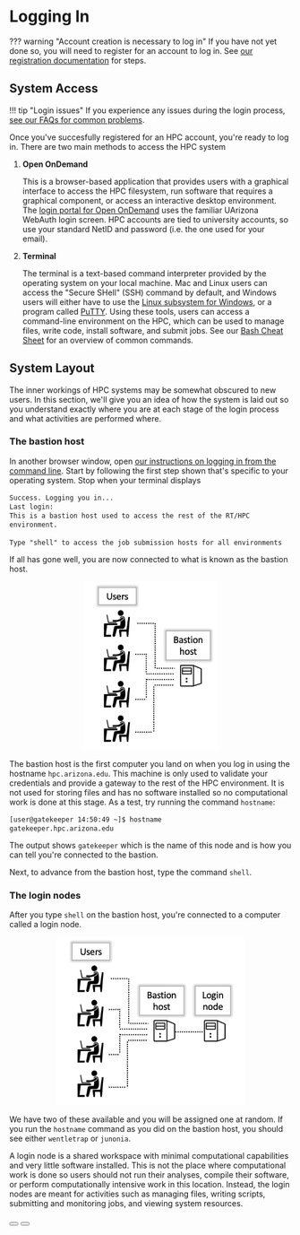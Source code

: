 <link rel="stylesheet" href="../../assets/stylesheets/buttons.css">

# Logging In

??? warning "Account creation is necessary to log in"
    If you have not yet done so, you will need to register for an account to log in. See <a href="../../registration_and_access/account_creation/" target="_blank">our registration documentation</a> for steps. 

## System Access

!!! tip "Login issues"
    If you experience any issues during the login process, [see our FAQs for common problems](../../support_and_training/faqs/account_access/).

Once you've succesfully registered for an HPC account, you're ready to log in. There are two main methods to access the HPC system

1. **Open OnDemand**

	This is a browser-based application that provides users with a graphical interface to access the HPC filesystem, run software that requires a graphical component, or access an interactive desktop environment. The [login portal for Open OnDemand](https://ood.hpc.arizona.edu/) uses the familiar UArizona WebAuth login screen. HPC accounts are tied to university accounts, so use your standard NetID and password (i.e. the one used for your email).

2. **Terminal**

	The terminal is a text-based command interpreter provided by the operating system on your local machine. Mac and Linux users can access the "Secure SHell" (SSH) command by default, and Windows users will either have to use the [Linux subsystem for Windows](https://learn.microsoft.com/en-us/windows/wsl/install), or a program called [PuTTY](https://www.putty.org/). Using these tools, users can access a command-line environment on the HPC, which can be used to manage files, write code, install software, and submit jobs. See our [Bash Cheat Sheet](../../support_and_training/cheat_sheet/) for an overview of common commands.

## System Layout

The inner workings of HPC systems may be somewhat obscured to new users. In this section, we'll give you an idea of how the system is laid out so you understand exactly where you are at each stage of the login process and what activities are performed where. 

### The bastion host

In another browser window, open [our instructions on logging in from the command line](../../registration_and_access/system_access/#command-line-access). Start by following the first step shown that's specific to your operating system. Stop when your terminal displays 

```
Success. Logging you in...
Last login:
This is a bastion host used to access the rest of the RT/HPC environment.

Type "shell" to access the job submission hosts for all environments
```
If all has gone well, you are now connected to what is known as the bastion host. 

<center><img src="images/bastion.png" title="HPC bastion host" style="height: 300px;"></center>

The bastion host is the first computer you land on when you log in using the hostname ```hpc.arizona.edu```. This machine is only used to validate your credentials and provide a gateway to the rest of the HPC environment. It is not used for storing files and has no software installed so no computational work is done at this stage. As a test, try running the command ```hostname```:

```
[user@gatekeeper 14:50:49 ~]$ hostname
gatekeeper.hpc.arizona.edu
```

The output shows ```gatekeeper``` which is the name of this node and is how you can tell you're connected to the bastion. 

Next, to advance from the bastion host, type the command ```shell```.


### The login nodes

After you type ```shell``` on the bastion host, you're connected to a computer called a login node. 

<center><img src="images/login.png" title="HPC login nodes" style="height: 300px;"></center>

We have two of these available and you will be assigned one at random. If you run the ```hostname``` command as you did on the bastion host, you should see either ```wentletrap``` or ```junonia```. 

A login node is a shared workspace with minimal computational capabilities and very little software installed. This is not the place where computational work is done so users should not run their analyses, compile their software, or perform computationally intensive work in this location. Instead, the login nodes are meant for activities such as managing files, writing scripts, submitting and monitoring jobs, and viewing system resources.




<html>
<div class="button-container">
    <a href="/quick_start/common_misconceptions/"><button class="left-button"></button></a>
    <a href="/quick_start/storage_and_transfers/"><button class="right-button"></button></a>
</div>
</html>
